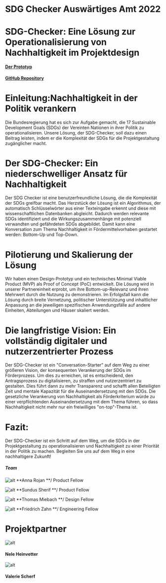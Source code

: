 # SDG Checker Auswärtiges Amt 2022


# SDG-Checker: Eine Lösung zur Operationalisierung von Nachhaltigkeit im Projektdesign

#### [Der Prototyp](https://sdg4aal.eu/landingpage)
#### [GitHub Repository](https://github.com/tech4germany/sdg4aal)

# Einleitung:Nachhaltigkeit in der Politik verankern

Die Bundesregierung hat es sich zur Aufgabe gemacht, die 17 Sustainable Development Goals (SDGs) der Vereinten Nationen in ihrer Politik zu operationalisieren. Unsere Lösung, der SDG-Checker, soll dazu einen Beitrag leisten, indem er die Komplexität der SDGs für die Projektgestaltung zugänglicher macht.


# Der SDG-Checker: Ein niederschwelliger Ansatz für Nachhaltigkeit

Der SDG Checker ist eine benutzerfreundliche Lösung, die die Komplexität der SDGs greifbar macht. Das Herzstück der Lösung ist ein Algorithmus, der automatisch Schlüsselwörter aus einer Texteingabe erkennt und diese mit wissenschaftlichen Datenbanken abgleicht. Dadurch werden relevante SDGs identifiziert und die Wirkungszusammenhänge mit potenziell verwandten und gefährdeten SDGs abgebildet. Damit kann eine Konversation zum Thema Nachhaltigkeit in Fördermittelvorhaben gestartet werden: Bottom-Up und Top-Down.


# Pilotierung und Skalierung der Lösung

Wir haben einen Design-Prototyp und ein technisches Minimal Viable Product (MVP) als Proof of Concept (PoC) entwickelt. Die Lösung wird in unserer Partnereinheit erprobt, um ihre Bottom-up-Relevanz und ihren Mehrwert durch die Nutzung zu demonstrieren. Im Erfolgsfall kann die Lösung durch breite Vernetzung, politischer Unterstützung und inhaltlicher Anpassung an die jeweiligen spezifischen Anwendungsfälle auf andere Einheiten, Abteilungen und Häuser skaliert werden.



# Die langfristige Vision: Ein vollständig digitaler und nutzerzentrierter Prozess

Der SDG-Checker ist ein "Conversation-Starter" auf dem Weg zu einer größeren Vision, der konsequenten Verankerung der SDGs im Förderprozess. Um dies zu erreichen, ist es entscheidend, den Antragsprozess zu digitalisieren, zu straffen und nutzerzentriert zu gestalten. Dies führt dann zu mehr Transparenz und schafft allen Beteiligten Zeit und mentale Kapazität für die Auseinandersetzung mit den SDGs. Die gesetzliche Verankerung von Nachhaltigkeit als Förderkriterium würde zu einer verpflichtenden Auseinandersetzung mit dem Thema führen, so dass Nachhaltigkeit nicht mehr nur ein freiwilliges "on-top"-Thema ist.


# Fazit:

Der SDG-Checker ist ein Schritt auf dem Weg, um die SDGs in der Projektgestaltung zu operationalisieren und Nachhaltigkeit zu einer Priorität in der Politik zu machen. Begleiten Sie uns auf dem Weg in eine nachhaltigere Zukunft!



##### Team

![alt](Anna_Rojan__tech4germany_Final.jpg) 
**Anna Rojan
**/ Product Fellow

![alt](Sundus_Sherif__tech4germany_Final.jpg) 
**Sundus Sherif
**/ Product Fellow

![alt](Thomas_Miebach__tech4germany_Final.jpg) 
**Thomas Miebach 
**/ Design Fellow	

![alt](Friedrich_Zahn__tech4germany_Final.jpg) 
**Friedrich Zahn 
**/ Engineering Fellow


# Projektpartner

![alt](AA_Nele_Heinevetter_Final.jpg) 
#### **Nele Heinvetter**

![alt](AA_Valerie_Scherf_Final.jpg) 
#### **Valerie Scherf**

